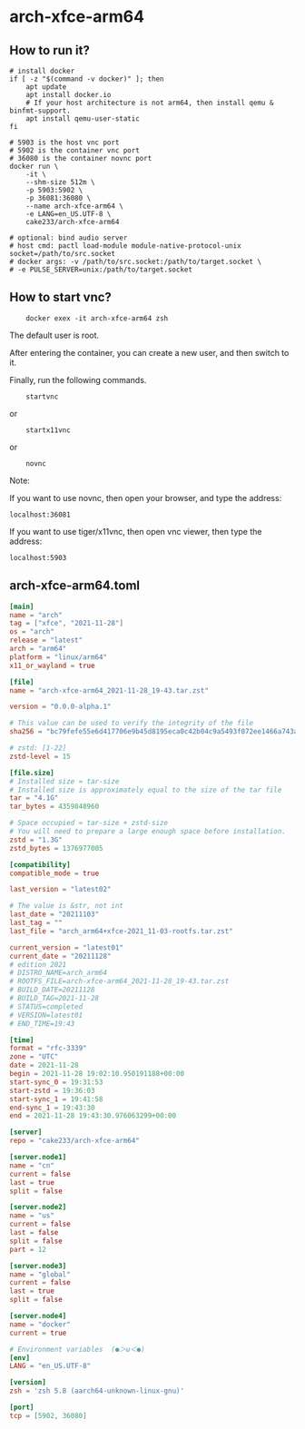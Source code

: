 # arch-xfce-arm64

## How to run it?

```shell
# install docker
if [ -z "$(command -v docker)" ]; then
    apt update
    apt install docker.io
    # If your host architecture is not arm64, then install qemu & binfmt-support.
    apt install qemu-user-static
fi

# 5903 is the host vnc port
# 5902 is the container vnc port
# 36080 is the container novnc port
docker run \
    -it \
    --shm-size 512m \
    -p 5903:5902 \
    -p 36081:36080 \
    --name arch-xfce-arm64 \
    -e LANG=en_US.UTF-8 \
    cake233/arch-xfce-arm64

# optional: bind audio server
# host cmd: pactl load-module module-native-protocol-unix socket=/path/to/src.socket
# docker args: -v /path/to/src.socket:/path/to/target.socket \
# -e PULSE_SERVER=unix:/path/to/target.socket

```

## How to start vnc?

```shell
    docker exex -it arch-xfce-arm64 zsh
```

The default user is root.

After entering the container, you can create a new user, and then switch to it.

Finally, run the following commands.

```shell
    startvnc
```

or

```shell
    startx11vnc
```

or

```shell
    novnc
```

Note:

If you want to use novnc, then open your browser, and type the address:

```
localhost:36081
```

If you want to use tiger/x11vnc, then open vnc viewer, then type the address:

```
localhost:5903
```

## arch-xfce-arm64.toml

```toml
[main]
name = "arch"
tag = ["xfce", "2021-11-28"]
os = "arch"
release = "latest"
arch = "arm64"
platform = "linux/arm64"
x11_or_wayland = true

[file]
name = "arch-xfce-arm64_2021-11-28_19-43.tar.zst"

version = "0.0.0-alpha.1"

# This value can be used to verify the integrity of the file
sha256 = "bc79fefe55e6d417706e9b45d8195eca0c42b04c9a5493f072ee1466a743aa6e"

# zstd: [1-22]
zstd-level = 15

[file.size]
# Installed size ≈ tar-size
# Installed size is approximately equal to the size of the tar file
tar = "4.1G"
tar_bytes = 4359848960

# Space occupied ≈ tar-size + zstd-size
# You will need to prepare a large enough space before installation.
zstd = "1.3G"
zstd_bytes = 1376977005

[compatibility]
compatible_mode = true

last_version = "latest02"

# The value is &str, not int
last_date = "20211103"
last_tag = ""
last_file = "arch_arm64+xfce-2021_11-03-rootfs.tar.zst"

current_version = "latest01"
current_date = "20211128"
# edition 2021
# DISTRO_NAME=arch_arm64
# ROOTFS_FILE=arch-xfce-arm64_2021-11-28_19-43.tar.zst
# BUILD_DATE=20211128
# BUILD_TAG=2021-11-28
# STATUS=completed
# VERSION=latest01
# END_TIME=19:43

[time]
format = "rfc-3339"
zone = "UTC"
date = 2021-11-28
begin = 2021-11-28 19:02:10.950191188+00:00
start-sync_0 = 19:31:53
start-zstd = 19:36:03
start-sync_1 = 19:41:58
end-sync_1 = 19:43:30
end = 2021-11-28 19:43:30.976063299+00:00

[server]
repo = "cake233/arch-xfce-arm64"

[server.node1]
name = "cn"
current = false
last = true
split = false

[server.node2]
name = "us"
current = false
last = false
split = false
part = 12

[server.node3]
name = "global"
current = false
last = true
split = false

[server.node4]
name = "docker"
current = true

# Environment variables  (●＞ω＜●)
[env]
LANG = "en_US.UTF-8"

[version]
zsh = 'zsh 5.8 (aarch64-unknown-linux-gnu)'

[port]
tcp = [5902, 36080]
```
